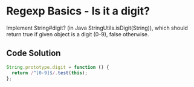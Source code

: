 # Regexp Basics - Is it a digit?

Implement String#digit? (in Java StringUtils.isDigit(String)), which should return true if given object is a digit (0-9), false otherwise.

## Code Solution

```js
String.prototype.digit = function () {
  return /^[0-9]$/.test(this);
};

```